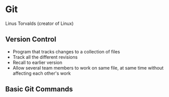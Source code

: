 # Git
Linus Torvalds (creator of Linux)

## Version Control
- Program that tracks changes to a collection of files
- Track all the different revisions 
- Recall to earlier version
- Allow several team members to work on same file, at same time without affecting each other's work

## Basic Git Commands

